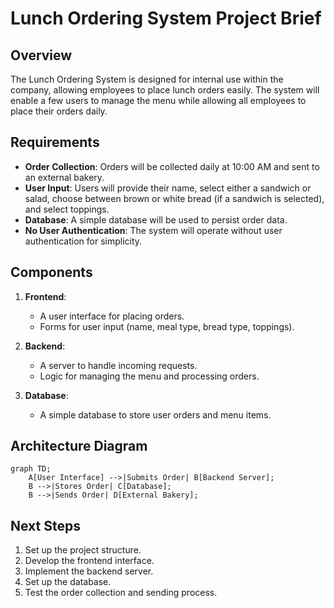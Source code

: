 # Lunch Ordering System Project Brief

## Overview
The Lunch Ordering System is designed for internal use within the company, allowing employees to place lunch orders easily. The system will enable a few users to manage the menu while allowing all employees to place their orders daily.

## Requirements
- **Order Collection**: Orders will be collected daily at 10:00 AM and sent to an external bakery.
- **User Input**: Users will provide their name, select either a sandwich or salad, choose between brown or white bread (if a sandwich is selected), and select toppings.
- **Database**: A simple database will be used to persist order data.
- **No User Authentication**: The system will operate without user authentication for simplicity.

## Components
1. **Frontend**: 
   - A user interface for placing orders.
   - Forms for user input (name, meal type, bread type, toppings).

2. **Backend**: 
   - A server to handle incoming requests.
   - Logic for managing the menu and processing orders.

3. **Database**: 
   - A simple database to store user orders and menu items.

## Architecture Diagram
```mermaid
graph TD;
    A[User Interface] -->|Submits Order| B[Backend Server];
    B -->|Stores Order| C[Database];
    B -->|Sends Order| D[External Bakery];
```

## Next Steps
1. Set up the project structure.
2. Develop the frontend interface.
3. Implement the backend server.
4. Set up the database.
5. Test the order collection and sending process.